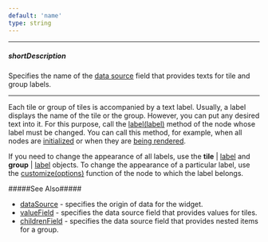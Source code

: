 ```yaml
---
default: 'name'
type: string
---
```

---
##### shortDescription
Specifies the name of the [data source](/api-reference/20%20Data%20Visualization%20Widgets/20%20dxTreeMap/1%20Configuration/dataSource.md '/Documentation/ApiReference/Data_Visualization_Widgets/dxTreeMap/Configuration/#dataSource') field that provides texts for tile and group labels.

---
Each tile or group of tiles is accompanied by a text label. Usually, a label displays the name of the tile or the group. However, you can put any desired text into it. For this purpose, call the [label(label)](/api-reference/20%20Data%20Visualization%20Widgets/20%20dxTreeMap/6%20Node/3%20Methods/label(label).md '/Documentation/ApiReference/Data_Visualization_Widgets/dxTreeMap/Node/Methods/#labellabel') method of the node whose label must be changed. You can call this method, for example, when all nodes are [initialized](/api-reference/20%20Data%20Visualization%20Widgets/20%20dxTreeMap/1%20Configuration/onNodesInitialized.md '/Documentation/ApiReference/Data_Visualization_Widgets/dxTreeMap/Configuration/#onNodesInitialized') or when they are [being rendered](/api-reference/20%20Data%20Visualization%20Widgets/20%20dxTreeMap/1%20Configuration/onNodesRendering.md '/Documentation/ApiReference/Data_Visualization_Widgets/dxTreeMap/Configuration/#onNodesRendering').

If you need to change the appearance of all labels, use the **tile** | [label](/api-reference/20%20Data%20Visualization%20Widgets/20%20dxTreeMap/1%20Configuration/tile/label '/Documentation/ApiReference/Data_Visualization_Widgets/dxTreeMap/Configuration/tile/label/') and **group** | [label](/api-reference/20%20Data%20Visualization%20Widgets/20%20dxTreeMap/1%20Configuration/group/label '/Documentation/ApiReference/Data_Visualization_Widgets/dxTreeMap/Configuration/group/label/') objects. To change the appearance of a particular label, use the [customize(options)](/api-reference/20%20Data%20Visualization%20Widgets/20%20dxTreeMap/6%20Node/3%20Methods/customize(options).md '/Documentation/ApiReference/Data_Visualization_Widgets/dxTreeMap/Node/Methods/#customizeoptions') function of the node to which the label belongs.

#####See Also#####
- [dataSource](/api-reference/20%20Data%20Visualization%20Widgets/20%20dxTreeMap/1%20Configuration/dataSource.md '/Documentation/ApiReference/Data_Visualization_Widgets/dxTreeMap/Configuration/#dataSource') - specifies the origin of data for the widget.
- [valueField](/api-reference/20%20Data%20Visualization%20Widgets/20%20dxTreeMap/1%20Configuration/valueField.md '/Documentation/ApiReference/Data_Visualization_Widgets/dxTreeMap/Configuration/#valueField') - specifies the data source field that provides values for tiles.
- [childrenField](/api-reference/20%20Data%20Visualization%20Widgets/20%20dxTreeMap/1%20Configuration/childrenField.md '/Documentation/ApiReference/Data_Visualization_Widgets/dxTreeMap/Configuration/#childrenField') - specifies the data source field that provides nested items for a group.
